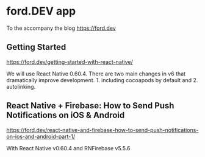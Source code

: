 # ford.DEV app
To the accompany the blog https://ford.dev

## Getting Started
https://ford.dev/getting-started-with-react-native/

We will use React Native 0.60.4. 
There are two main changes in v6 that dramatically improve development. 1. including cocoapods by default and 2. autolinking. 

## React Native + Firebase: How to Send Push Notifications on iOS & Android
https://ford.dev/react-native-and-firebase-how-to-send-push-notifications-on-ios-and-android-part-1/

With React Native v0.60.4 and RNFirebase v5.5.6
